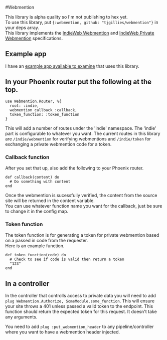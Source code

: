 #Webmention


This library is alpha quality so I'm not publishing to hex yet.  
To use this library, put `{:webmention, github: "tjgillies/webmention"}` in your deps array.  
This library implements the [IndieWeb Webmention](https://indieweb.org/Webmention) and [IndieWeb Private Webmention](https://indieweb.org/Private_Webmention) specifications.

## Example app
I have an [example app available to examine](http://github.com/tjgillies/indie) that uses this library.

## In your Phoenix router put the following at the top.  

```
use Webmention.Router, %{
  root: :indie,
  webmention_callback :callback,
  token_function: :token_function
}
```

This will add a number of routes under the 'indie' namespace. The 'indie' part is configurable to whatever you want.  The current routes in this library are `/indie/webmention` for verifying webmentions and `/indie/token` for exchanging a private webmention code for a token.

### Callback function
After you set that up, also add the following to your Phoenix router.  

```
def callback(content) do
  # Do something with content
end
```

Once the webmention is sucessfully verified, the content from the source site will be returned in the content variable.  
You can use whatever function name you want for the callback, just be sure to change it in the config map.  

### Token function
The token function is for generating a token for private webmention based on a passed in code from the requester.  
Here is an example function.  

```
def token_function(code) do
  # Check to see if code is valid then return a token
  "123"
end
```
## In a controller
In the controller that controlls access to private data you will need to add `plug Webmention.Authorize, SomeModule.some_function`. This will ensure your site throws a 401 unless passed a valid token to the endpoint. This function should return the expected token for this request. It doesn't take any arguments.

You need to add `plug :put_webmention_header` to any pipeline/controller where you want to have a webmention header injected.
